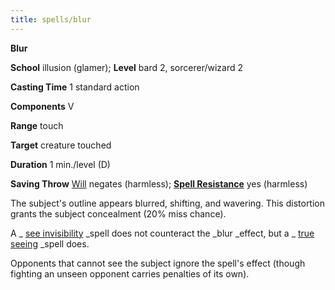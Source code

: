```yaml
---
title: spells/blur
---
```

 **Blur**

**School** illusion (glamer); **Level** bard 2, sorcerer/wizard 2

**Casting Time** 1 standard action

**Components** V

**Range** touch

**Target** creature touched

**Duration** 1 min./level (D)

**Saving Throw** [Will](../combat#_will) negates (harmless); **[Spell Resistance](../glossary#_spell-resistance)** yes (harmless)

The subject's outline appears blurred, shifting, and wavering. This distortion grants the subject concealment (20% miss chance).

A _ [see invisibility](seeInvisibility#_see-invisibility) _spell does not counteract the _blur _effect, but a _ [true seeing](trueSeeing#_true-seeing) _spell does.

Opponents that cannot see the subject ignore the spell's effect (though fighting an unseen opponent carries penalties of its own).

